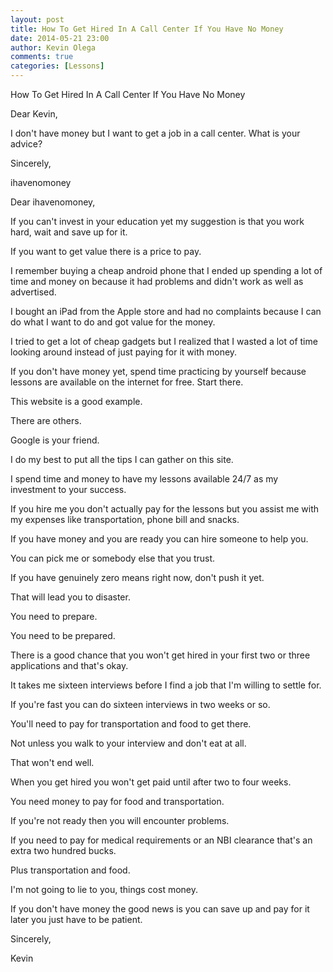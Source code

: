 ```yaml
---
layout: post
title: How To Get Hired In A Call Center If You Have No Money
date: 2014-05-21 23:00
author: Kevin Olega
comments: true
categories: [Lessons]
---
```

How To Get Hired In A Call Center If You Have No Money

Dear Kevin,

I don't have money but I want to get a job in a call center. What is your advice?

Sincerely,

ihavenomoney

Dear ihavenomoney,

If you can't invest in your education yet my suggestion is that you work hard, wait and save up for it.

If you want to get value there is a price to pay. 

I remember buying a cheap android phone that I ended up spending a lot of time and money on because it had problems and didn't work as well as advertised. 

I bought an iPad from the Apple store and had no complaints because I can do what I want to do and got value for the money. 

I tried to get a lot of cheap gadgets but I realized that I wasted a lot of time looking around instead of just paying for it with money.

If you don't have money yet, spend time practicing by yourself because lessons are available on the internet for free. Start there. 

This website is a good example. 

There are others. 

Google is your friend.  

I do my best to put all the tips I can gather on this site. 

I spend time and money to have my lessons available 24/7 as my investment to your success. 

If you hire me you don't actually pay for the lessons but you assist me with my expenses like transportation, phone bill and snacks.

If you have money and you are ready you can hire someone to help you. 

You can pick me or somebody else that you trust.

If you have genuinely zero means right now, don't push it yet. 

That will lead you to disaster.

You need to prepare. 

You need to be prepared.

There is a good chance that you won't get hired in your first two or three applications and that's okay. 

It takes me sixteen interviews before I find a job that I'm willing to settle for. 

If you're fast you can do sixteen interviews in two weeks or so. 

You'll need to pay for transportation and food to get there. 

Not unless you walk to your interview and don't eat at all. 

That won't end well.

When you get hired you won't get paid until after two to four weeks. 

You need money to pay for food and transportation. 

If you're not ready then you will encounter problems. 

If you need to pay for medical requirements or an NBI clearance that's an extra two hundred bucks. 

Plus transportation and food.

I'm not going to lie to you, things cost money. 

If you don't have money the good news is you can save up and pay for it later you just have to be patient.

Sincerely,

Kevin

